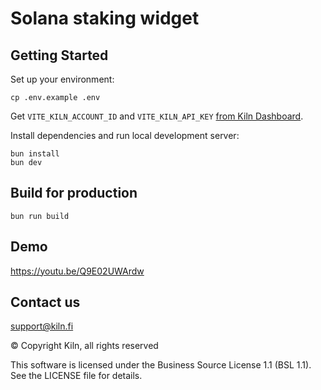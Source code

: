 # Solana staking widget

## Getting Started
Set up your environment:
```
cp .env.example .env
```

Get `VITE_KILN_ACCOUNT_ID` and `VITE_KILN_API_KEY` [from Kiln Dashboard](https://docs.kiln.fi/v1/kiln-products/connect/accessing-kiln-connect#generating-an-api-key-by-creating-a-new-application).


Install dependencies and run local development server:
```
bun install
bun dev
```


## Build for production

```
bun run build
```

## Demo

https://youtu.be/Q9E02UWArdw

## Contact us

support@kiln.fi

©️ Copyright Kiln, all rights reserved

This software is licensed under the Business Source License 1.1 (BSL 1.1). See the LICENSE file for details.
